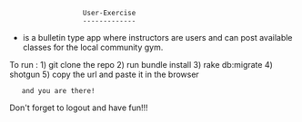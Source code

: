                       User-Exercise
                      -------------

 - is a bulletin type app where instructors are users
and can post available classes for the local community gym.


To run :
       1) git clone the repo
       2) run bundle install
       3) rake db:migrate
       4) shotgun
       5) copy the url and paste it in the browser

       and you are there! 

  Don't forget to logout and have fun!!!
